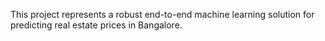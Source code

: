 This project represents a robust end-to-end machine learning solution for predicting real estate prices in Bangalore.
